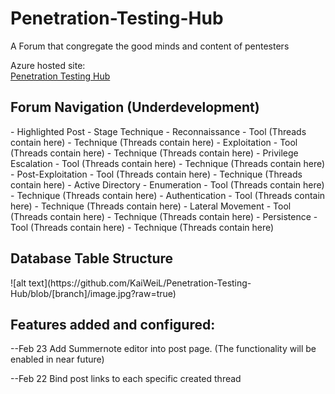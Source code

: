 # Penetration-Testing-Hub
A Forum that congregate the good minds and content of pentesters

Azure hosted site:<br>
[Penetration Testing Hub](https://penetrationtestinghub20210225092748.azurewebsites.net)

<h2>Forum Navigation (Underdevelopment)</h2>
- Highlighted Post
- Stage Technique
    - Reconnaissance
        - Tool (Threads contain here)
        - Technique (Threads contain here)
    - Exploitation
        - Tool (Threads contain here)
        - Technique (Threads contain here)
    - Privilege Escalation
        - Tool (Threads contain here)
        - Technique (Threads contain here)
    - Post-Exploitation
        - Tool (Threads contain here)
        - Technique (Threads contain here)
- Active Directory  
    - Enumeration
        - Tool (Threads contain here)
        - Technique (Threads contain here)
    - Authentication
        - Tool (Threads contain here)
        - Technique (Threads contain here)
    - Lateral Movement
        - Tool (Threads contain here)
        - Technique (Threads contain here)
    - Persistence
        - Tool (Threads contain here)
        - Technique (Threads contain here)
        
<h2>Database Table Structure</h2>
![alt text](https://github.com/KaiWeiL/Penetration-Testing-Hub/blob/[branch]/image.jpg?raw=true)


<h2>Features added and configured:</h2>

--Feb 23
Add Summernote editor into post page.
(The functionality will be enabled in near future)

--Feb 22
Bind post links to each specific created thread
